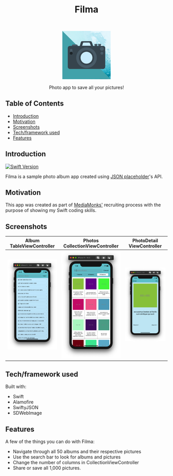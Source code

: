 <h1 align="center"> Filma </h1> <br>
<p align="center">
  <a href="https://gitpoint.co/">
    <img alt="Filma" title="Filma" src="Documentation/filma-app-logo.png" width="150">
  </a>
</p>

<p align="center">
  Photo app to save all your pictures!
</p>

<!-- START doctoc generated TOC please keep comment here to allow auto update -->
<!-- DON'T EDIT THIS SECTION, INSTEAD RE-RUN doctoc TO UPDATE -->
## Table of Contents

- [Introduction](#introduction)
- [Motivation](#motivation)
- [Screenshots](#screenshots)
- [Tech/framework used](#tech/framework-used)
- [Features](#features)


<!-- END doctoc generated TOC please keep comment here to allow auto update -->

## Introduction

[![Swift Version][swift-image]][swift-url]


Filma is a sample photo album app created using <a href="https://jsonplaceholder.typicode.com/">JSON placeholder</a>'s API.

## Motivation

This app was created as part of <a href="https://www.mediamonks.com/">MediaMonks'</a> recruiting process with the purpose of showing my Swift coding skills.

## Screenshots

| Album TableViewController  | Photos CollectionViewController | PhotoDetail ViewController | 
| :---: | :---: | :---: |
| <img alt="Filma" title="Filma" src="Documentation/screenshots/tablevc.png" width="200"> | <img alt="Filma" title="Filma" src="Documentation/screenshots/collectionvc.png" width="200">  | <img alt="Filma" title="Filma" src="Documentation/screenshots/detailvc.png" width="200">  |





## Tech/framework used
Built with:

- Swift
- Alamofire
- SwiftyJSON
- SDWebImage

## Features

A few of the things you can do with Filma:

* Navigate through all 50 albums and their respective pictures
* Use the search bar to look for albums and pictures
* Change the number of columns in CollectionViewController
* Share or save all 1,000 pictures.

[swift-image]:https://img.shields.io/badge/swift-5.3-orange.svg
[swift-url]: https://swift.org/